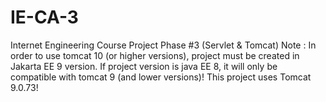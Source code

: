 # IE-CA-3

Internet Engineering Course Project Phase #3 (Servlet & Tomcat)
Note : In order to use tomcat 10 (or higher versions), project must be created in Jakarta EE 9 version. If project version is java EE 8, it will only be compatible with tomcat 9 (and lower versions)!
This project uses Tomcat 9.0.73!
